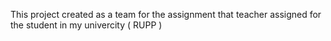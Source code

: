 This project created as a team for the assignment that teacher assigned for the student in my univercity ( RUPP )
